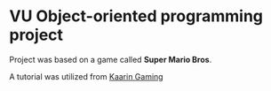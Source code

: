 # VU Object-oriented programming project


Project was based on a game called **Super Mario Bros**.

A tutorial was utilized from [Kaarin Gaming](https://www.youtube.com/@KaarinGaming)

